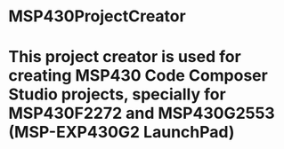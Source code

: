 # MSP430ProjectCreator

# This project creator is used for creating MSP430 Code Composer Studio projects, specially for MSP430F2272 and MSP430G2553 (MSP-EXP430G2 LaunchPad)